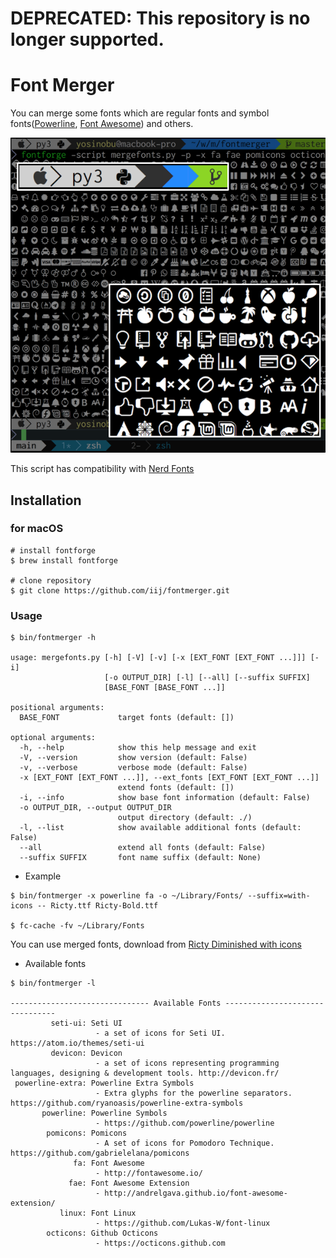 # DEPRECATED: This repository is no longer supported.

# Font Merger
You can merge some fonts which are regular fonts and symbol fonts([Powerline](https://powerline.readthedocs.io/en/latest/), [Font Awesome](http://fontawesome.io/)) and others.

![ターミナル](terminal.png "サンプル")

This script has compatibility with [Nerd Fonts](https://github.com/ryanoasis/nerd-fonts)

## Installation

### for macOS
```
# install fontforge
$ brew install fontforge

# clone repository
$ git clone https://github.com/iij/fontmerger.git
```

### Usage
```
$ bin/fontmerger -h

usage: mergefonts.py [-h] [-V] [-v] [-x [EXT_FONT [EXT_FONT ...]]] [-i]
                     [-o OUTPUT_DIR] [-l] [--all] [--suffix SUFFIX]
                     [BASE_FONT [BASE_FONT ...]]

positional arguments:
  BASE_FONT             target fonts (default: [])

optional arguments:
  -h, --help            show this help message and exit
  -V, --version         show version (default: False)
  -v, --verbose         verbose mode (default: False)
  -x [EXT_FONT [EXT_FONT ...]], --ext_fonts [EXT_FONT [EXT_FONT ...]]
                        extend fonts (default: [])
  -i, --info            show base font information (default: False)
  -o OUTPUT_DIR, --output OUTPUT_DIR
                        output directory (default: ./)
  -l, --list            show available additional fonts (default: False)
  --all                 extend all fonts (default: False)
  --suffix SUFFIX       font name suffix (default: None)
```

- Example
```
$ bin/fontmerger -x powerline fa -o ~/Library/Fonts/ --suffix=with-icons -- Ricty.ttf Ricty-Bold.ttf

$ fc-cache -fv ~/Library/Fonts
```
You can use merged fonts, download from [Ricty Diminished with icons](./sample)

- Available fonts
```
$ bin/fontmerger -l

------------------------------- Available Fonts --------------------------------
         seti-ui: Seti UI
                   - a set of icons for Seti UI. https://atom.io/themes/seti-ui
         devicon: Devicon
                   - a set of icons representing programming languages, designing & development tools. http://devicon.fr/
 powerline-extra: Powerline Extra Symbols
                   - Extra glyphs for the powerline separators. https://github.com/ryanoasis/powerline-extra-symbols
       powerline: Powerline Symbols
                   - https://github.com/powerline/powerline
        pomicons: Pomicons
                   - A set of icons for Pomodoro Technique. https://github.com/gabrielelana/pomicons
              fa: Font Awesome
                   - http://fontawesome.io/
             fae: Font Awesome Extension
                   - http://andrelgava.github.io/font-awesome-extension/
           linux: Font Linux
                   - https://github.com/Lukas-W/font-linux
        octicons: Github Octicons
                   - https://octicons.github.com
```
